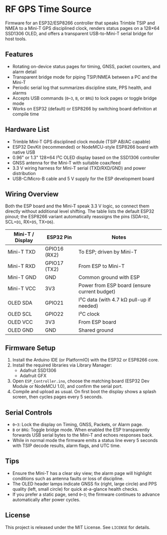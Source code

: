 # RF GPS Time Source

Firmware for an ESP32/ESP8266 controller that speaks Trimble TSIP and NMEA to a
Mini-T GPS disciplined clock, renders status pages on a 128×64 SSD1306 OLED, and
offers a transparent USB-to-Mini-T serial bridge for host tools.

## Features
- Rotating on-device status pages for timing, GNSS, packet counters, and alarm detail
- Transparent bridge mode for piping TSIP/NMEA between a PC and the Mini-T
- Periodic serial log that summarizes discipline state, PPS health, and alarms
- Accepts USB commands (`0`–`3`, `B`, or `BRG`) to lock pages or toggle bridge mode
- Works on ESP32 (default) or ESP8266 by switching board definition at compile time

## Hardware List
- Trimble Mini-T GPS disciplined clock module (TSIP AB/AC capable)
- ESP32 DevKit (recommended) or NodeMCU-style ESP8266 board with native USB
- 0.96" or 1.3" 128×64 I²C OLED display based on the SSD1306 controller
- GNSS antenna for the Mini-T with suitable coax/feed
- 3.3 V wiring harness for Mini-T serial (TXD/RXD/GND) and power distribution
- USB-C/Micro-B cable and 5 V supply for the ESP development board

## Wiring Overview
Both the ESP board and the Mini-T speak 3.3 V logic, so connect them directly
without additional level shifting. The table lists the default ESP32 pinout; the
ESP8266 variant automatically reassigns the pins (SDA=`D2`, SCL=`D1`, RX=`D5`,
TX=`D6`).

| Mini-T / Display | ESP32 Pin | Notes |
| ---------------- | --------- | ----- |
| Mini-T TXD       | GPIO16 (RX2) | To ESP; driven by Mini-T |
| Mini-T RXD       | GPIO17 (TX2) | From ESP to Mini-T |
| Mini-T GND       | GND        | Common ground with ESP |
| Mini-T VCC       | 3V3        | Power from ESP board (ensure current budget) |
| OLED SDA         | GPIO21     | I²C data (with 4.7 kΩ pull-up if needed) |
| OLED SCL         | GPIO22     | I²C clock |
| OLED VCC         | 3V3        | From ESP board |
| OLED GND         | GND        | Shared ground |

## Firmware Setup
1. Install the Arduino IDE (or PlatformIO) with the ESP32 or ESP8266 core.
2. Install the required libraries via Library Manager:
   - Adafruit SSD1306
   - Adafruit GFX
3. Open `ESP_Controller.ino`, choose the matching board (ESP32 Dev Module or
   NodeMCU 1.0), and confirm the serial port.
4. Compile and upload as usual. On first boot the display shows a splash screen,
   then cycles pages every 5 seconds.

## Serial Controls
- `0`–`3`: Lock the display on Timing, GNSS, Packets, or Alarm page.
- `B` or `BRG`: Toggle bridge mode. When enabled the ESP transparently forwards
  USB serial bytes to the Mini-T and echoes responses back.
- While in normal mode the firmware emits a status line every 5 seconds with TSIP
  decode results, alarm flags, and UTC time.

## Tips
- Ensure the Mini-T has a clear sky view; the alarm page will highlight conditions
  such as antenna faults or loss of discipline.
- The OLED header lamps indicate GNSS fix (right, large circle) and PPS quality
  (left, small circle) for quick at-a-glance health checks.
- If you prefer a static page, send `0`–`3`; the firmware continues to advance
  automatically after power cycles.

## License
This project is released under the MIT License. See `LICENSE` for details.
